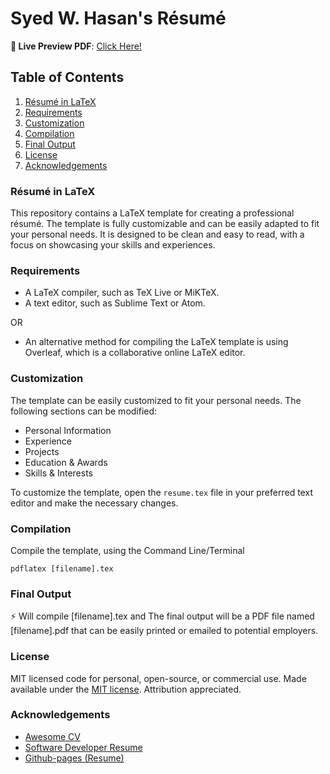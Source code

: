# Syed W. Hasan's Résumé

**🔗 Live Preview PDF**: [Click Here!](https://github.com/swhasans/Resume/blob/050e77f089333e84e8d54fe5959cd7879d1e3d11/Syed%20W.%20Hasan%20-%20Software%20Engineer%20Resume.pdf)

## Table of Contents

1. [Résumé in LaTeX](#résumé-in-latex)
2. [Requirements](#requirements)
3. [Customization](#customization)
4. [Compilation](#compilation)
5. [Final Output](#final-output)
6. [License](#license)
7. [Acknowledgements](#acknowledgements)

### Résumé in LaTeX

This repository contains a LaTeX template for creating a professional résumé. The template is fully customizable and can be easily adapted to fit your personal needs. It is designed to be clean and easy to read, with a focus on showcasing your skills and experiences.

### Requirements

- A LaTeX compiler, such as TeX Live or MiKTeX.
- A text editor, such as Sublime Text or Atom.

OR
</br>

- An alternative method for compiling the LaTeX template is using Overleaf, which is a collaborative online LaTeX editor.

### Customization

The template can be easily customized to fit your personal needs. The following sections can be modified:

- Personal Information
- Experience
- Projects
- Education & Awards
- Skills & Interests

To customize the template, open the `resume.tex` file in your preferred text editor and make the necessary changes.

### Compilation

Compile the template, using the Command Line/Terminal

```
pdflatex [filename].tex
```

### Final Output

⚡ Will compile [filename].tex and The final output will be a PDF file named [filename].pdf that can be easily printed or emailed to potential employers.

### License

MIT licensed code for personal, open-source, or commercial use. Made available under the [MIT license](https://opensource.org/licenses/MIT). Attribution appreciated.

### Acknowledgements

- [Awesome CV](https://github.com/posquit0/Awesome-CV)
- [Software Developer Resume](https://github.com/sb2nov/resume)
- [Github-pages (Resume)](https://github.com/KnlnKS/KnlnKS)

